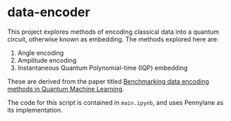 # data-encoder

This project explores methods of encoding classical data into a quantum circuit, otherwise known as embedding. The methods explored here are:

1. Angle encoding
2. Amplitude encoding
3. Instantaneous Quantum Polynomial-time (IQP) embedding

These are derived from the paper titled [Benchmarking data encoding methods in
Quantum Machine Learning](https://arxiv.org/pdf/2505.14295).

The code for this script is contained in `main.ipynb`, and uses Pennylane as its implementation.